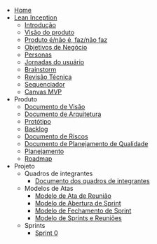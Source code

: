 * [Home](/)
* [Lean Inception](lean_inception/introduction)
  * [Introdução](lean_inception/introduction)
  * [Visão do produto](lean_inception/product_vision.md)
  * [Produto é/não é, faz/não faz](lean_inception/product_is.md)
  * [Objetivos de Negócio](lean_inception/product_goals.md)
  * [Personas](lean_inception/personas.md)
  * [Jornadas do usuário](lean_inception/user_journeys.md)
  * [Brainstorm](lean_inception/brainstorm.md)
  * [Revisão Técnica](lean_inception/feature_review.md)
  * [Sequenciador](lean_inception/sequencer.md)
  * [Canvas MVP](lean_inception/mvp_canvas.md)
* Produto
  * [Documento de Visão](product/vision.md)
  * [Documento de Arquitetura](product/architecture.md)
  * [Protótipo](product/prototype.md)
  * [Backlog](product/backlog.md)
  * [Documento de Riscos](product/risks.md)
  * [Documento de Planejamento de Qualidade](project/quality.md)
  * [Planejamento](product/planning.md)
  * [Roadmap](product/roadmap.md)
* Projeto
  * Quadros de integrantes
    * [Documento dos quadros de integrantes](project/Quadros/quadros.md)
  * Modelos de Atas
    * [Modelo de Ata de Reunião](project/ModelosDeAtas/modeloReuniao.md)
    * [Modelo de Abertura de Sprint](project/ModelosDeAtas/modeloAberturaSprint.md)
    * [Modelo de Fechamento de Sprint](project/ModelosDeAtas/modeloFechamentoSprint.md)
    * [Modelo de Sprints e Reuniões](project/ModelosDeAtas/modeloSprints&Reunioes.md)
  * Sprints
    * [Sprint 0](project/sprints/sprint0.md)
